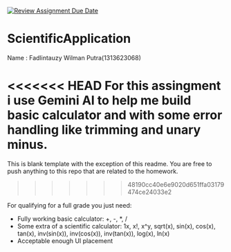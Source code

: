 [![Review Assignment Due Date](https://classroom.github.com/assets/deadline-readme-button-22041afd0340ce965d47ae6ef1cefeee28c7c493a6346c4f15d667ab976d596c.svg)](https://classroom.github.com/a/ukXkuQi0)
# ScientificApplication
Name : Fadlintauzy Wilman Putra(1313623068)

<<<<<<< HEAD
For this assingment i use Gemini AI to help me build basic calculator and  with some error handling like trimming and unary minus.
=======
This is blank template with the exception of this readme. You are free to push anything to this repo that are related to the homework. 
>>>>>>> 48190cc40e6e9020d651ffa03179474ce24033e2

For qualifying for a full grade you just need:
- Fully working basic calculator: +, -, *, /
- Some extra of a   scientific calculator: 1x, x!, x^y, sqrt(x), sin(x), cos(x), tan(x), inv(sin(x)), inv(cos(x)), inv(tan(x)), log(x), ln(x)
- Acceptable enough UI placement
